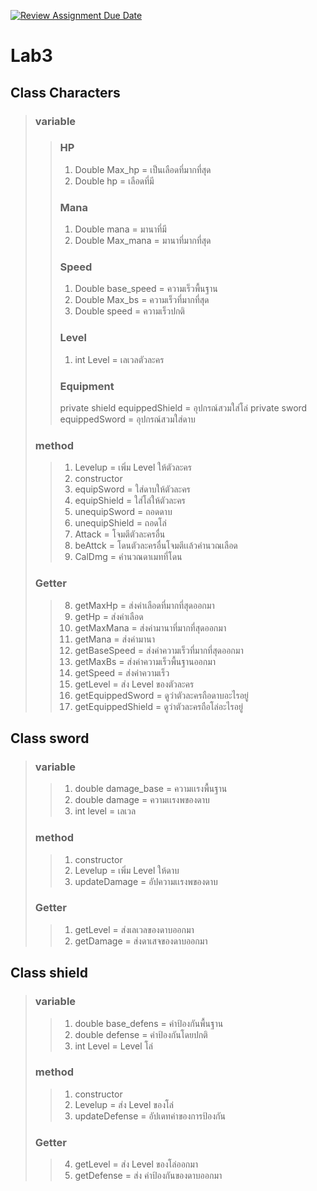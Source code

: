 [![Review Assignment Due Date](https://classroom.github.com/assets/deadline-readme-button-24ddc0f5d75046c5622901739e7c5dd533143b0c8e959d652212380cedb1ea36.svg)](https://classroom.github.com/a/bIZQaFcG)
# Lab3
## Class Characters
> ### variable
> > ### HP
> > 1. Double Max_hp = เป็นเลือดที่มากที่สุด
> > 2. Double hp = เลือดที่มี
> > ### Mana
> > 1. Double mana = มานาที่มี
> > 2. Double Max_mana = มานาที่มากที่สุด
> > ### Speed
> > 1. Double base_speed = ความเร็วพื้นฐาน
> > 2. Double Max_bs = ความเร็วที่มากที่สุด
> > 3. Double speed = ความเร็วปกติ
> > ### Level
> > 1. int Level = เลเวลตัวละคร
> > ### Equipment
> > private shield equippedShield  = อุปกรณ์สวมใส่โล่
> > private sword equippedSword = อุปกรณ์สวมใส่ดาบ
> ### method
> > 1. Levelup = เพิ่ม Level ให้ตัวละคร
> > 2. constructor
> > 3. equipSword = ใส่ดาบให้ตัวละคร
> > 4. equipShield = ใส่โล่ให้ตัวละคร
> > 5. unequipSword = ถอดดาบ
> > 6. unequipShield = ถอดโล่
> > 7. Attack = โจมตีตัวละครอื่น
> > 8. beAttck = โดนตัวละครอื่นโจมตีเเล้วคำนวณเลือด
> > 9. CalDmg = คำนวณดาเมทที่โดน
> ### Getter
> > 8. getMaxHp = ส่งค่าเลือดที่มากที่สุดออกมา
> > 9. getHp = ส่งค่าเลือด
> > 10. getMaxMana =  ส่งค่ามานาที่มากที่สุดออกมา
> > 11. getMana = ส่งค่ามานา
> > 12. getBaseSpeed = ส่งค่าความเร็วที่มากที่สุดออกมา
> > 13. getMaxBs = ส่งค่าความเร็วพื้นฐานออกมา
> > 14. getSpeed = ส่งค่าความเร็ว
> > 15. getLevel = ส่ง Level ของตัวละคร
> > 16. getEquippedSword = ดูว่าตัวละครถือดาบอะไรอยู่
> > 17. getEquippedShield = ดูว่าตัวละครถือโล่อะไรอยู่


## Class sword
> ### variable
> > 1. double damage_base = ความเเรงพื้นฐาน
> > 2. double damage = ความเเรงพของดาบ
> > 3. int level = เลเวล
> ### method
> > 1. constructor
> > 2. Levelup = เพิ่ม Level ให้ดาบ
> > 3. updateDamage = อัปความเเรงพของดาบ
>  ### Getter
> > 1. getLevel  = ส่งเลเวลของดาบออกมา
> > 2. getDamage = ส่งดาเสจของดาบออกมา

## Class shield
> ### variable
> > 1. double base_defens = ค่าป้องกันพื้นฐาน
> > 2. double defense = ค่าป้องกันโดยปกติ
> > 3. int Level = Level โล่
> ### method
> > 1. constructor
> > 2. Levelup = ส่ง Level ของโล่
> > 3. updateDefense = อัปเดทค่าของการป้องกัน
>  ### Getter
> > 4. getLevel = ส่ง Level ของโล่ออกมา
> > 5. getDefense = ส่ง ค่าป้องกันของดาบออกมา
